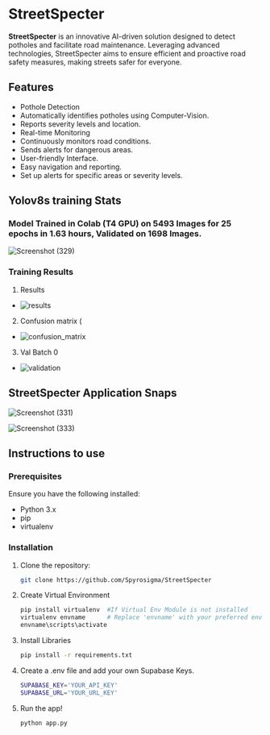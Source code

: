 # StreetSpecter
__StreetSpecter__ is an innovative AI-driven solution designed to detect potholes and facilitate road maintenance. Leveraging advanced technologies, StreetSpecter aims to ensure efficient and proactive road safety measures, making streets safer for everyone.

## Features
* Pothole Detection
* Automatically identifies potholes using Computer-Vision.
* Reports severity levels and location.
* Real-time Monitoring
* Continuously monitors road conditions.
* Sends alerts for dangerous areas.
* User-friendly Interface.
* Easy navigation and reporting.
* Set up alerts for specific areas or severity levels.

## Yolov8s training Stats
### Model Trained in Colab (T4 GPU) on 5493 Images for 25 epochs in 1.63 hours, Validated on 1698 Images. 

![Screenshot (329)](https://github.com/user-attachments/assets/43b7be87-c06e-452d-849f-76d068e308bd)  

### Training Results

1. Results
- ![results](https://github.com/user-attachments/assets/bbda69d0-b001-4f3a-8cdc-17929de3a3c0)

2. Confusion matrix (
- ![confusion_matrix](https://github.com/user-attachments/assets/1917b6d5-c2b1-4c15-9bde-13a3e9f32a70)

3. Val Batch 0
- ![validation](https://github.com/user-attachments/assets/61ac0a9d-77df-4c83-83f1-c27a4099e49f)



## StreetSpecter Application Snaps

![Screenshot (331)](https://github.com/user-attachments/assets/28d46fd6-aaf6-4f70-96c1-478990986c70)

![Screenshot (333)](https://github.com/user-attachments/assets/f904f9a0-1989-4147-a3ab-98aa2a49dd4d)

## Instructions to use

### Prerequisites
Ensure you have the following installed:
* Python 3.x
* pip
* virtualenv

### Installation
1. Clone the repository:
    ```bash
    git clone https://github.com/Spyrosigma/StreetSpecter
    ```
2. Create Virtual Environment
    ```bash
    pip install virtualenv  #If Virtual Env Module is not installed
    virtualenv envname      # Replace 'envname' with your preferred environment name
    envname\scripts\activate
    ```
3. Install Libraries
    ```bash
    pip install -r requirements.txt
    ```
    
4. Create a .env file and add your own Supabase Keys. 
   ```bash
   SUPABASE_KEY='YOUR_API_KEY'
   SUPABASE_URL='YOUR_URL_KEY'
   ```

5. Run the app!
    ```bash
    python app.py
    ```
